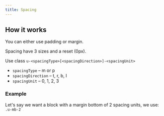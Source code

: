 ```yaml
---
title: Spacing
---
```


## How it works

You can either use padding or margin.

Spacing have 3 sizes and a reset (0px).

Use class `u-<spacingType>[<spacingDirection>]-<spacingUnit>`

* `spacingType` &ndash; m or p
* `spacingDirection` &ndash; t, r, b, l
* `spacingUnit` &ndash; 0, 1, 2, 3

### Example

Let's say we want a block with a margin bottom of 2 spacing units, we use:
`.u-mb-2`
